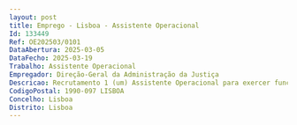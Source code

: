 ```yaml
--- 
layout: post
title: Emprego - Lisboa - Assistente Operacional
Id: 133449
Ref: OE202503/0101
DataAbertura: 2025-03-05
DataFecho: 2025-03-19
Trabalho: Assistente Operacional
Empregador: Direção-Geral da Administração da Justiça
Descricao: Recrutamento 1 (um) Assistente Operacional para exercer funções de motorista no Núcleo de Portimão, do Tribunal Judicial da Comarca de Faro.Caracterização do posto de trabalho a ocupar No âmbito das atividades próprias dos órgãos e serviços dos Tribunais Judiciais de Primeira Instância.As funções inseridas na área funcional de motorista implicam a condução de veículos afetos aos referidos Tribunais, nomeadamente para o transporte de pessoas e bens, para executar operações de cargas e descargas de processos e equipamentos e para a receção e entrega de expediente processos e encomendas.
CodigoPostal: 1990-097 LISBOA
Concelho: Lisboa
Distrito: Lisboa
--- 
```

